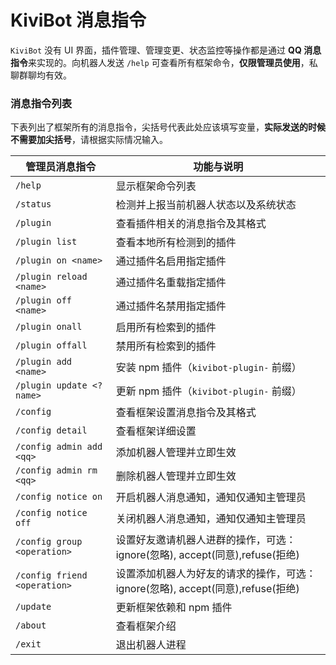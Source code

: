 # KiviBot 消息指令

`KiviBot` 没有 UI 界面，插件管理、管理变更、状态监控等操作都是通过 **QQ 消息指令**来实现的。向机器人发送 `/help` 可查看所有框架命令，**仅限管理员使用**，私聊群聊均有效。

### 消息指令列表

下表列出了框架所有的消息指令，尖括号代表此处应该填写变量，**实际发送的时候不需要加尖括号**，请根据实际情况输入。

| 管理员消息指令               | 功能与说明                                                                      |
| ---------------------------- | ------------------------------------------------------------------------------- |
| `/help`                      | 显示框架命令列表                                                                |
| `/status`                    | 检测并上报当前机器人状态以及系统状态                                            |
| `/plugin`                    | 查看插件相关的消息指令及其格式                                                  |
| `/plugin list`               | 查看本地所有检测到的插件                                                        |
| `/plugin on <name>`          | 通过插件名启用指定插件                                                          |
| `/plugin reload <name>`      | 通过插件名重载指定插件                                                          |
| `/plugin off <name>`         | 通过插件名禁用指定插件                                                          |
| `/plugin onall`              | 启用所有检索到的插件                                                            |
| `/plugin offall`             | 禁用所有检索到的插件                                                            |
| `/plugin add <name>`         | 安装 npm 插件（`kivibot-plugin-` 前缀）                                         |
| `/plugin update <?name>`     | 更新 npm 插件（`kivibot-plugin-` 前缀）                                         |
| `/config`                    | 查看框架设置消息指令及其格式                                                    |
| `/config detail`             | 查看框架详细设置                                                                |
| `/config admin add <qq>`     | 添加机器人管理并立即生效                                                        |
| `/config admin rm <qq>`      | 删除机器人管理并立即生效                                                        |
| `/config notice on`          | 开启机器人消息通知，通知仅通知主管理员                                          |
| `/config notice off`         | 关闭机器人消息通知，通知仅通知主管理员                                          |
| `/config group <operation>`  | 设置好友邀请机器人进群的操作，可选：ignore(忽略), accept(同意),refuse(拒绝)     |
| `/config friend <operation>` | 设置添加机器人为好友的请求的操作，可选：ignore(忽略), accept(同意),refuse(拒绝) |
| `/update`                    | 更新框架依赖和 npm 插件                                                         |
| `/about`                     | 查看框架介绍                                                                    |
| `/exit`                      | 退出机器人进程                                                                  |
